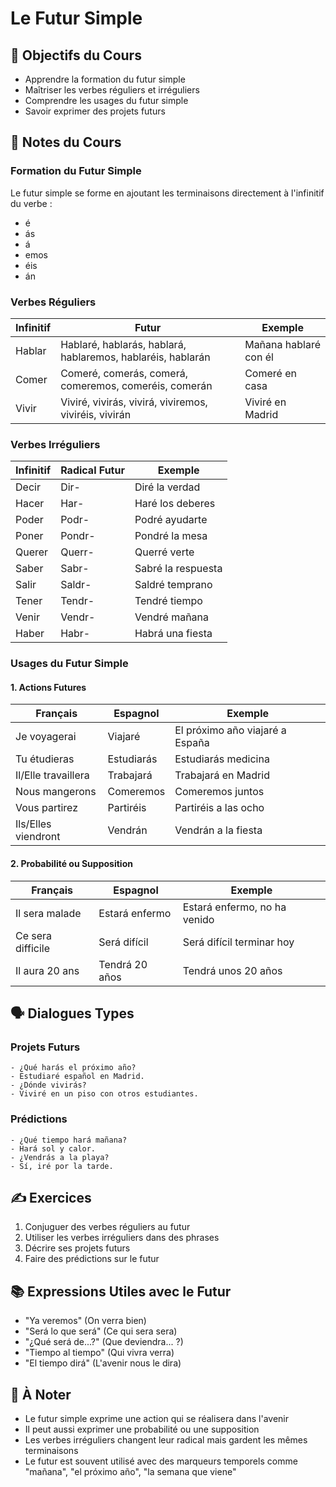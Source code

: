 # Le Futur Simple

## 🎯 Objectifs du Cours
- Apprendre la formation du futur simple
- Maîtriser les verbes réguliers et irréguliers
- Comprendre les usages du futur simple
- Savoir exprimer des projets futurs

## 📝 Notes du Cours

### Formation du Futur Simple
Le futur simple se forme en ajoutant les terminaisons directement à l'infinitif du verbe :
- é
- ás
- á
- emos
- éis
- án

### Verbes Réguliers
| Infinitif | Futur | Exemple |
|-----------|--------|----------|
| Hablar | Hablaré, hablarás, hablará, hablaremos, hablaréis, hablarán | Mañana hablaré con él |
| Comer | Comeré, comerás, comerá, comeremos, comeréis, comerán | Comeré en casa |
| Vivir | Viviré, vivirás, vivirá, viviremos, viviréis, vivirán | Viviré en Madrid |

### Verbes Irréguliers
| Infinitif | Radical Futur | Exemple |
|-----------|---------------|----------|
| Decir | Dir- | Diré la verdad |
| Hacer | Har- | Haré los deberes |
| Poder | Podr- | Podré ayudarte |
| Poner | Pondr- | Pondré la mesa |
| Querer | Querr- | Querré verte |
| Saber | Sabr- | Sabré la respuesta |
| Salir | Saldr- | Saldré temprano |
| Tener | Tendr- | Tendré tiempo |
| Venir | Vendr- | Vendré mañana |
| Haber | Habr- | Habrá una fiesta |

### Usages du Futur Simple

#### 1. Actions Futures
| Français | Espagnol | Exemple |
|----------|----------|----------|
| Je voyagerai | Viajaré | El próximo año viajaré a España |
| Tu étudieras | Estudiarás | Estudiarás medicina |
| Il/Elle travaillera | Trabajará | Trabajará en Madrid |
| Nous mangerons | Comeremos | Comeremos juntos |
| Vous partirez | Partiréis | Partiréis a las ocho |
| Ils/Elles viendront | Vendrán | Vendrán a la fiesta |

#### 2. Probabilité ou Supposition
| Français | Espagnol | Exemple |
|----------|----------|----------|
| Il sera malade | Estará enfermo | Estará enfermo, no ha venido |
| Ce sera difficile | Será difícil | Será difícil terminar hoy |
| Il aura 20 ans | Tendrá 20 años | Tendrá unos 20 años |

## 🗣️ Dialogues Types

### Projets Futurs
```español
- ¿Qué harás el próximo año?
- Estudiaré español en Madrid.
- ¿Dónde vivirás?
- Viviré en un piso con otros estudiantes.
```

### Prédictions
```español
- ¿Qué tiempo hará mañana?
- Hará sol y calor.
- ¿Vendrás a la playa?
- Sí, iré por la tarde.
```

## ✍️ Exercices
1. Conjuguer des verbes réguliers au futur
2. Utiliser les verbes irréguliers dans des phrases
3. Décrire ses projets futurs
4. Faire des prédictions sur le futur

## 📚 Expressions Utiles avec le Futur
- "Ya veremos" (On verra bien)
- "Será lo que será" (Ce qui sera sera)
- "¿Qué será de...?" (Que deviendra... ?)
- "Tiempo al tiempo" (Qui vivra verra)
- "El tiempo dirá" (L'avenir nous le dira)

## 📌 À Noter
- Le futur simple exprime une action qui se réalisera dans l'avenir
- Il peut aussi exprimer une probabilité ou une supposition
- Les verbes irréguliers changent leur radical mais gardent les mêmes terminaisons
- Le futur est souvent utilisé avec des marqueurs temporels comme "mañana", "el próximo año", "la semana que viene"
